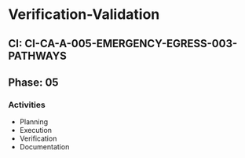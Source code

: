 # Verification-Validation

## CI: CI-CA-A-005-EMERGENCY-EGRESS-003-PATHWAYS
## Phase: 05

### Activities
- Planning
- Execution
- Verification
- Documentation
